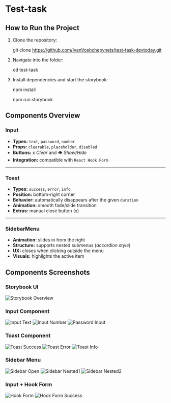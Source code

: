 # Test-task

## How to Run the Project

1. Clone the repository:

   git clone https://github.com/IvanVoshchepynets/test-task-devtoday.git

2. Navigate into the folder:

   cd test-task

3. Install dependencies and start the storybook:

   npm install

   npm run storybook

## Components Overview

### Input

- **Types:** `text`, `password`, `number`
- **Props:** `clearable`, `placeholder`, `disabled`
- **Buttons:** x _Clear_ and 👁 _Show/Hide_
- **Integration:** compatible with `React Hook Form`

---

### Toast

- **Types:** `success`, `error`, `info`
- **Position:** bottom-right corner
- **Behavior:** automatically disappears after the given `duration`
- **Animation:** smooth fade/slide transition
- **Extras:** manual close button (x)

---

### SidebarMenu

- **Animation:** slides in from the right
- **Structure:** supports nested submenus (_accordion style_)
- **UX:** closes when clicking outside the menu
- **Visuals:** highlights the active item

## Components Screenshots

### Storybook UI

![Storybook Overview](./docs/screenshots/storybook-overview.png)

### Input Component

![Input Text](./docs/screenshots/input-text.png)
![Input Number](./docs/screenshots/input-number.png)
![Password Input](./docs/screenshots/input-password.png)

### Toast Component

![Toast Success](./docs/screenshots/toast-success.png)
![Toast Error](./docs/screenshots/toast-error.png)
![Toast Info](./docs/screenshots/toast-info.png)

### Sidebar Menu

![Sidebar Open](./docs/screenshots/sidebar-open.png)
![Sidebar Nested1](./docs/screenshots/sidebar-nested1.png)
![Sidebar Nested2](./docs/screenshots/sidebar-nested2.png)

### Input + Hook Form

![Hook Form](./docs/screenshots/hookform-validation.png)
![Hook Form Success](./docs/screenshots/hookform-success.png)
